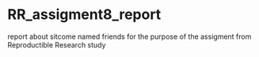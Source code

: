 # RR_assigment8_report
report about sitcome named friends for the purpose of the assigment from Reproductible Research study
